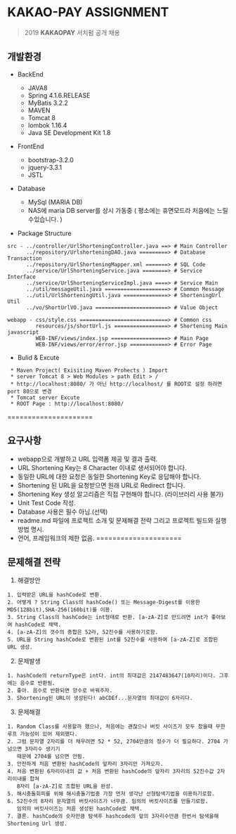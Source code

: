 KAKAO-PAY ASSIGNMENT
=====================
> 2019 **KAKAOPAY** 서치펌 공개 채용
## 개발환경

* BackEnd
  * JAVA8
  * Spring 4.1.6.RELEASE
  * MyBatis 3.2.2
  * MAVEN
  * Tomcat 8
  * lombok 1.16.4
  * Java SE Development Kit 1.8
  
* FrontEnd
  * bootstrap-3.2.0
  * jquery-3.3.1
  * JSTL
  
* Database
  * MySql (MARIA DB)
  * NAS에 maria DB server를 상시 가동중 ( 평소에는 휴면모드라 처음에는 느릴수있습니다. )
  
* Package Structure
```
src - ../controller/UrlShorteningController.java ==> # Main Controller
      ../repository/UrlshorteningDAO.java =========> # Database Transaction 
      ../repository/UrlShorteningMapper.xml =======> # SQL Code
      ../service/UrlShorteningService.java ========> # Service Interface
      ../service/UrlShorteningServiceImpl.java ====> # Service Main
      ../util/messageUtil.java ====================> # Common Message
      ../util/UrlShorteningUtil.java ==============> # ShorteningUrl Util
      ../vo/ShortUrlVO.java =======================> # Value Object
      
webapp - css/style.css ============================> # Common css
         resources/js/shortUrl.js =================> # Shortening Main javascript
         WEB-INF/views/index.jsp ==================> # Main Page
         WEB-INF/views/error/error.jsp ============> # Error Page
```

* Bulid & Excute
```
 * Maven Project( Exisiting Maven Prohects ) Import
 * server Tomcat 8 > Web Modules > path Edit > /  
 * http://localhost:8080/ 가 아닌 http://localhost/ 를 ROOT로 설정 하려면 port 80으로 변경
 * Tomcat server Excute
 * ROOT Page : http://localhost:8080/
```
=====================


요구사항
---------------------
* webapp으로 개발하고 URL 입력폼 제공 및 결과 출력.
* URL Shortening Key는 8 Character 이내로 생서되어야 합니다.
* 동일한 URL에 대한 요청은 동일한 Shortening Key로 응답해야 합니다.
* Shortening 된 URL을 요청받으면 원래 URL로 Redirect 합니다.
* Shortening Key 생성 알고리즘은 직접 구현해야 합니다. (라이브러리 사용 불가)
* Unit Test Code 작성.
* Database 사용은 필수 아님.(선택)
* readme.md 파일에 프로젝트 소개 및 문제해결 전략 그리고 프로젝트 빌드와 실행방법 명시.
* 언어, 프레임워크의 제한 없음.
=====================


문제해결 전략
---------------------
1. 해결방안
```
1. 입력받은 URL을 hashCode로 변환.
2. 어떻게 ? String Class의 hashCode() 또는 Message-Digest를 이용한 MD5(128bit),SHA-256(160bit)를 이용.
3. String Class의 hashCode는 int형태로 반환. [a-zA-Z]로 만드려면 int가 좋아보여 hashCode로 채택.
4. [a-zA-Z]의 갯수의 총합은 52라, 52진수를 사용하기로함.
5. URL을 String hashCode로 변환된 int를 52진수를 사용하여 [a-zA-Z]로 조합된 URL 생성.
```

2. 문제발생
```
1. hashCode의 returnType은 int다. int의 최대값은 2147483647(10자리)이다. 그후에는 음수로 반환됨.
2. 좋아. 음수로 반환되면 양수로 바꿔주자.
3. Shortening된 URL이 생성된다! abCDEf...문자열의 최대값이 6자리다.
```

3. 문제해결
```
1. Random Class를 사용할까 했으나, 처음에는 괜찮으나 버킷 사이즈가 모두 찼을때 무한루프 가능성이 있어 제외했다.
2. 그럼 문자열 2자리를 더 채우려면 52 * 52, 2704만큼의 정수가 더 필요하다. 2704 가 넘으면 3자리수 생기기 
   때문에 2704를 넘으면 안됨.
3. 안전하게 처음 변환된 hashCode의 앞자리 3자리만 가져오자.
4. 처음 변환된 6자리이내의 값 + 처음 변환된 hashCode의 앞자리 3자리의 52진수값 2자리이내를 합쳐 
   8자리 [a-zA-Z]로 조합된 URL을 완성.
5. 해시충돌회피를 위해 해시충돌기법중 가장 먼저 생각난 선형탐색기법을 이용하기로함.
6. 52진수의 8자리 문자열의 버킷사이즈가 너무큼. 임의의 버킷사이즈를 만들기로함. 
   임의의 버킷사이즈는 처음 생성된 hashCode로 채택.
7. 결론. hashCode의 숫자만큼 탐색후 hashcode의 앞의 3자리수만큼 한번서 탐색을해 Shortening Url 생성.
```



